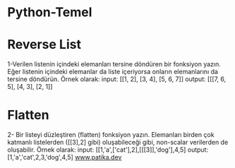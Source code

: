 # Python-Temel
# Reverse List
1-Verilen listenin içindeki elemanları tersine döndüren bir fonksiyon yazın. Eğer listenin içindeki elemanlar da liste içeriyorsa onların elemanlarını da tersine döndürün. 
Örnek olarak:
input: [[1, 2], [3, 4], [5, 6, 7]]
output: [[[7, 6, 5], [4, 3], [2, 1]]

# Flatten
2- Bir listeyi düzleştiren (flatten) fonksiyon yazın. Elemanları birden çok katmanlı listelerden ([[3],2] gibi) oluşabileceği gibi, non-scalar verilerden de oluşabilir. Örnek olarak:
input: [[1,'a',['cat'],2],[[[3]],'dog'],4,5]
output: [1,'a','cat',2,3,'dog',4,5]
www.patika.dev
